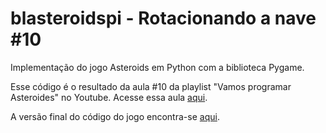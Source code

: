 # blasteroidspi - Rotacionando a nave #10
Implementação do jogo Asteroids em Python com a biblioteca Pygame.

Esse código é o resultado da aula #10 da playlist "Vamos programar Asteroides" no Youtube. Acesse essa aula [aqui](https://youtu.be/x5tgEzDW5iQ).

A versão final do código do jogo encontra-se [aqui](https://github.com/camargo-advanced/blasteroidspi).
